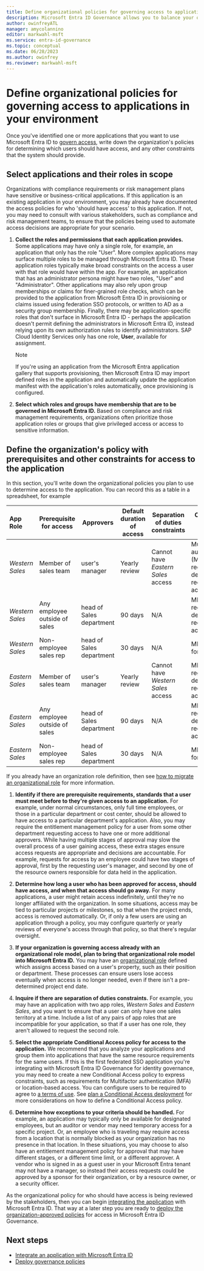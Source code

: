 ```yaml
---
title: Define organizational policies for governing access to applications in your environment
description: Microsoft Entra ID Governance allows you to balance your organization's need for security and employee productivity with the right processes and visibility. You can define policies for how users should obtain access to your business critical applications integrated with Microsoft Entra ID Governance.
author: owinfreyATL
manager: amycolannino
editor: markwahl-msft
ms.service: entra-id-governance
ms.topic: conceptual
ms.date: 06/28/2023
ms.author: owinfrey
ms.reviewer: markwahl-msft
---
```


# Define organizational policies for governing access to applications in your environment

Once you've identified one or more applications that you want to use Microsoft Entra ID to [govern access](identity-governance-applications-prepare.md), write down the organization's policies for determining which users should have access, and any other constraints that the system should provide.

## Select applications and their roles in scope

Organizations with compliance requirements or risk management plans have sensitive or business-critical applications. If this application is an existing application in your environment, you may already have documented the access policies for who 'should have access' to this application. If not, you may need to consult with various stakeholders, such as compliance and risk management teams, to ensure that the policies being used to automate access decisions are appropriate for your scenario.

1. **Collect the roles and permissions that each application provides.**  Some applications may have only a single role, for example, an application that only has the role "User". More complex applications may surface multiple roles to be managed through Microsoft Entra ID. These application roles typically make broad constraints on the access a user with that role would have within the app. For example, an application that has an administrator persona might have two roles, "User" and "Administrator". Other applications may also rely upon group memberships or claims for finer-grained role checks, which can be provided to the application from Microsoft Entra ID in provisioning or claims issued using federation SSO protocols, or written to AD as a security group membership. Finally, there may be application-specific roles that don't surface in Microsoft Entra ID - perhaps the application doesn't permit defining the administrators in Microsoft Entra ID, instead relying upon its own authorization rules to identify administrators. SAP Cloud Identity Services only has one role, **User**, available for assignment.
   > [!Note]
   > If you're using an application from the Microsoft Entra application gallery that supports provisioning, then Microsoft Entra ID may import defined roles in the application and automatically update the application manifest with the application's roles automatically, once provisioning is configured.

1. **Select which roles and groups have membership that are to be governed in Microsoft Entra ID.** Based on compliance and risk management requirements, organizations often prioritize those application roles or groups that give privileged access or access to sensitive information.

## Define the organization's policy with prerequisites and other constraints for access to the application

In this section, you'll write down the organizational policies you plan to use to determine access to the application. You can record this as a table in a spreadsheet, for example

|App Role|Prerequisite for access|Approvers|Default duration of access|Separation of duties constraints|Conditional Access policies|
|:--|-|-|-|-|-|
|*Western Sales*|Member of sales team|user's manager|Yearly review|Cannot have *Eastern Sales* access|Multifactor authentication (MFA) and registered device required for access|
|*Western Sales*|Any employee outside of sales|head of Sales department|90 days|N/A|MFA and registered device required for access|
|*Western Sales*|Non-employee sales rep|head of Sales department|30 days|N/A|MFA required for access|
|*Eastern Sales*|Member of sales team|user's manager|Yearly review|Cannot have *Western Sales* access|MFA and registered device required for access|
|*Eastern Sales*|Any employee outside of sales|head of Sales department|90 days|N/A|MFA and registered device required for access|
|*Eastern Sales*|Non-employee sales rep|head of Sales department|30 days|N/A|MFA required for access|

If you already have an organization role definition, then see [how to migrate an organizational role](identity-governance-organizational-roles.md) for more information.

1. **Identify if there are prerequisite requirements, standards that a user must meet before to they're given access to an application.** For example, under normal circumstances, only full time employees, or those in a particular department or cost center, should be allowed to have access to a particular department's application.  Also, you may require the entitlement management policy for a user from some other department requesting access to have one or more additional approvers. While having multiple stages of approval may slow the overall process of a user gaining access, these extra stages ensure access requests are appropriate and decisions are accountable.  For example, requests for access by an employee could have two stages of approval, first by the requesting user's manager, and second by one of the resource owners responsible for data held in the application.

1. **Determine how long a user who has been approved for access, should have access, and when that access should go away.**  For many applications, a user might retain access indefinitely, until they're no longer affiliated with the organization. In some situations, access may be tied to particular projects or milestones, so that when the project ends, access is removed automatically.  Or, if only a few users are using an application through a policy, you may configure quarterly or yearly reviews of everyone's access through that policy, so that there's regular oversight.

1. **If your organization is governing access already with an organizational role model, plan to bring that organizational role model into Microsoft Entra ID.** You may have an [organizational role](identity-governance-organizational-roles.md) defined which assigns access based on a user's property, such as their position or department. These processes can ensure users lose access eventually when access is no longer needed, even if there isn't a pre-determined project end date.  

1. **Inquire if there are separation of duties constraints.** For example, you may have an application with two app roles, *Western Sales* and *Eastern Sales*, and you want to ensure that a user can only have one sales territory at a time.  Include a list of any pairs of app roles that are incompatible for your application, so that if a user has one role, they aren't allowed to request the second role.

1. **Select the appropriate Conditional Access policy for access to the application.** We recommend that you analyze your applications and group them into applications that have the same resource requirements for the same users. If this is the first federated SSO application you're integrating with Microsoft Entra ID Governance for identity governance, you may need to create a new Conditional Access policy to express constraints, such as requirements for Multifactor authentication (MFA) or location-based access.  You can configure users to be required to agree to [a terms of use](~/identity/conditional-access/policy-all-users-require-terms-of-use.md). See [plan a Conditional Access deployment](~/identity/conditional-access/plan-conditional-access.md) for more considerations on how to define a Conditional Access policy.

1. **Determine how exceptions to your criteria should be handled.**  For example, an application may typically only be available for designated employees, but an auditor or vendor may need temporary access for a specific project. Or, an employee who is traveling may require access from a location that is normally blocked as your organization has no presence in that location.   In these situations, you may choose to also have an entitlement management policy for approval that may have different stages, or a different time limit, or a different approver.  A vendor who is signed in as a guest user in your Microsoft Entra tenant may not have a manager, so instead their access requests could be approved by a sponsor for their organization, or by a resource owner, or a security officer.

As the organizational policy for who should have access is being reviewed by the stakeholders, then you can begin [integrating the application](identity-governance-applications-integrate.md) with Microsoft Entra ID. That way at a later step you are ready to [deploy the organization-approved policies](identity-governance-applications-deploy.md) for access in Microsoft Entra ID Governance.

## Next steps

- [Integrate an application with Microsoft Entra ID](identity-governance-applications-integrate.md)
- [Deploy governance policies](identity-governance-applications-deploy.md)
